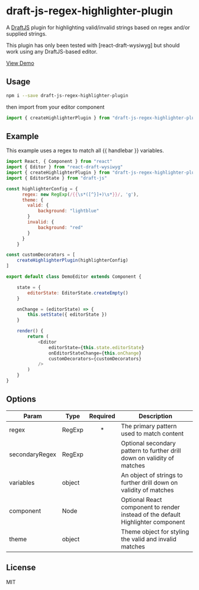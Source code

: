 # draft-js-regex-highlighter-plugin

A [DraftJS] plugin for highlighting valid/invalid strings based on regex and/or supplied strings.

This plugin has only been tested with [react-draft-wysiwyg] but should work using any DraftJS-based editor.

[View Demo][demo]

## Usage

```sh
npm i --save draft-js-regex-highlighter-plugin
```

then import from your editor component

```js
import { createHighlighterPlugin } from "draft-js-regex-highlighter-plugin"
```

## Example

This example uses a regex to match all {{ handlebar }} variables.

```js
import React, { Component } from "react"
import { Editor } from "react-draft-wysiwyg"
import { createHighlighterPlugin } from "draft-js-regex-highlighter-plugin"
import { EditorState } from "draft-js"

const highlighterConfig = {
      regex: new RegExp(/{{\s*([^}]+)\s*}}/, 'g'),
      theme: {
        valid: {
            background: "lightblue"
        }
        invalid: {
            background: "red"
        }
      }
    }

const customDecorators = [
    createHighlighterPlugin(highlighterConfig)
]

export default class DemoEditor extends Component {

    state = {
        editorState: EditorState.createEmpty()
    }

    onChange = (editorState) => {
        this.setState({ editorState })
    }

    render() {
        return (
            <Editor
                editorState={this.state.editorState}
                onEditorStateChange={this.onChange}
                customDecorators={customDecorators}
            />
        )
    }
}
```

## Options

Param | Type | Required | Description 
------|------|:----------:|-------------
regex | RegExp | * | The primary pattern used to match content
secondaryRegex | RegExp | | Optional secondary pattern to further drill down on validity of matches
variables | object | | An object of strings to further drill down on validity of matches
component | Node | | Optional React component to render instead of the default Highlighter component
theme | object | | Theme object for styling the valid and invalid matches

## License

MIT

[demo]: https://stackblitz.com/edit/react-dmbctm
[draftjs]: https://facebook.io/draft-js
[react-draft-wysiwig]: https://github.com/jpuri/react-draft-wysiwyg
[npm]: https://www.npmjs.com/package/draft-js-regex-highlighter-plugin
